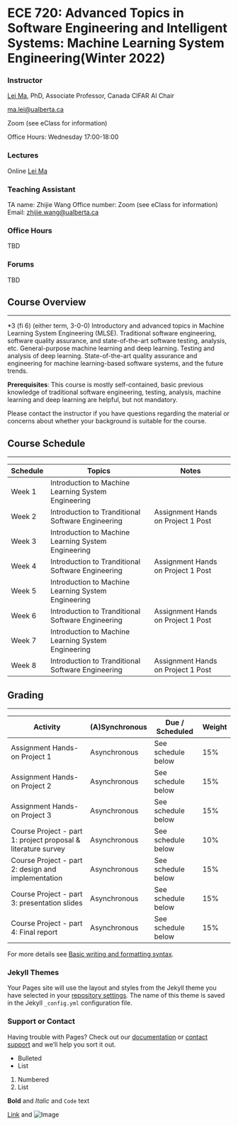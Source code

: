 # ECE 720: Advanced Topics in Software Engineering and Intelligent Systems: Machine Learning System Engineering(Winter 2022)

### Instructor
[Lei Ma](https://malei.xyz/), PhD, Associate Professor, Canada CIFAR AI Chair

ma.lei@ualberta.ca

Zoom (see eClass for information)

Office Hours: Wednesday 17:00-18:00

### Lectures
Online
[Lei Ma](https://zoom.com)

### Teaching Assistant
TA name: Zhijie Wang
Office number: Zoom (see eClass for information)
Email: zhijie.wang@ualberta.ca

### Office Hours
TBD

### Forums
TBD

## Course Overview
---
*3 (fi 6) (either term, 3-0-0) Introductory and advanced topics in Machine Learning System Engineering (MLSE). Traditional software engineering, software quality assurance, and state-of-the-art software testing, analysis, etc. General-purpose machine learning and deep learning. Testing and analysis of deep learning. State-of-the-art quality assurance and engineering for machine learning-based software systems, and the future trends.


**Prerequisites**: This course is mostly self-contained, basic previous knowledge of traditional software engineering, testing, analysis, machine learning and deep learning are helpful, but not mandatory.

Please contact the instructor if you have questions regarding the material or concerns about whether your background is suitable for the course.

## Course Schedule
---
| Schedule  | Topics  | Notes                                                                               |
| --------- | ------- | ----------------------------------------------------------------------------------- |
| Week 1    | Introduction to Machine Learning System Engineering   |                                       |
| Week 2    | Introduction to Tranditional Software Engineering     | Assignment Hands on Project 1 Post    |
| Week 3    | Introduction to Machine Learning System Engineering   |                                       |
| Week 4    | Introduction to Tranditional Software Engineering     | Assignment Hands on Project 1 Post    |
| Week 5    | Introduction to Machine Learning System Engineering   |                                       |
| Week 6    | Introduction to Tranditional Software Engineering     | Assignment Hands on Project 1 Post    |
| Week 7    | Introduction to Machine Learning System Engineering   |                                       |
| Week 8    | Introduction to Tranditional Software Engineering     | Assignment Hands on Project 1 Post    |


## Grading
---
| Activity                                                        | (A)Synchronous  | Due / Scheduled    | Weight |
| --------------------------------------------------------------- | --------------- | ------------------ | ------ |
| Assignment Hands-on Project 1                                   | Asynchronous    | See schedule below |  15%   |                             
| Assignment Hands-on Project 2                                   | Asynchronous    | See schedule below |  15%   |
| Assignment Hands-on Project 3                                   | Asynchronous    | See schedule below |  15%   |                           
| Course Project - part 1: project proposal & literature survey   | Asynchronous    | See schedule below |  10%   |
| Course Project - part 2: design and implementation              | Asynchronous    | See schedule below |  15%   |
| Course Project - part 3: presentation slides                    | Asynchronous    | See schedule below |  15%   |
| Course Project - part 4: Final report                           | Asynchronous    | See schedule below |  15%   |       


For more details see [Basic writing and formatting syntax](https://docs.github.com/en/github/writing-on-github/getting-started-with-writing-and-formatting-on-github/basic-writing-and-formatting-syntax).

### Jekyll Themes

Your Pages site will use the layout and styles from the Jekyll theme you have selected in your [repository settings](https://github.com/momentum-openspace/momentum-openspace.github.io/settings/pages). The name of this theme is saved in the Jekyll `_config.yml` configuration file.

### Support or Contact

Having trouble with Pages? Check out our [documentation](https://docs.github.com/categories/github-pages-basics/) or [contact support](https://support.github.com/contact) and we’ll help you sort it out.


- Bulleted
- List

1. Numbered
2. List

**Bold** and _Italic_ and `Code` text

[Link](url) and ![Image](src)
```
